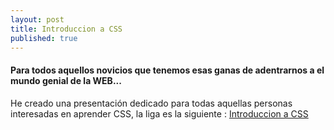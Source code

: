 ```yaml
---
layout: post
title: Introduccion a CSS
published: true
---  
```


#### Para todos aquellos novicios que tenemos esas ganas de adentrarnos a el mundo genial de la WEB...

He creado una presentación dedicado para todas aquellas personas interesadas en aprender CSS, la liga es la siguiente : [Introduccion a CSS][1]

[1]: https://joinbugs.github.io/DiveCSS